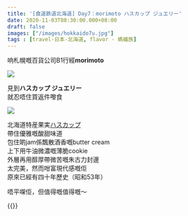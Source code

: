 ```yaml
---
title: '[食道鉄道北海道] Day7：morimoto ハスカップ ジュエリー'
date: 2020-11-03T08:30:00.000+08:00
draft: false
images: ["/images/hokkaido7u.jpg"]
tags : [travel-日本-北海道, flavor - 螞蟻族]
---
```


响札幌嘅百貨公司B1行經**morimoto**  

![](/images/hokkaido7u.jpg)

見到**ハスカップ ジュエリー**  
就忍唔住買返件嚟食  

![](/images/hokkaido7u.jpg)

北海道特産果実[ハスカップ](https://hidie.net/hokkaido6m/)  
帶住優雅嘅酸甜味道  
包住啲jam係飄散酒香嘅butter cream  
上下用牛油微濃嘅薄脆cookie  
外層再用醇厚帶微苦嘅朱古力封邊  
太完美，然而咁富現代感嘅佢  
原來已經有四十年歷史（昭和53年）  
  
唔平㗎佢，但值得嘅值得嘅～  
  
{{<hokkaido>}}
